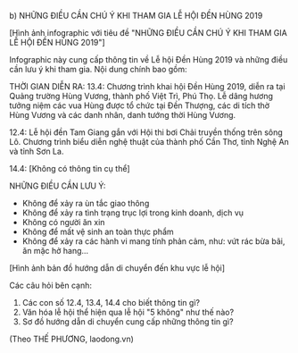 b) NHỮNG ĐIỀU CẦN CHÚ Ý KHI THAM GIA LỄ HỘI ĐỀN HÙNG 2019

[Hình ảnh infographic với tiêu đề "NHỮNG ĐIỀU CẦN CHÚ Ý KHI THAM GIA LỄ HỘI ĐỀN HÙNG 2019"]

Infographic này cung cấp thông tin về Lễ hội Đền Hùng 2019 và những điều cần lưu ý khi tham gia. Nội dung chính bao gồm:

THỜI GIAN DIỄN RA:
13.4: Chương trình khai hội Đền Hùng 2019, diễn ra tại Quảng trường Hùng Vương, thành phố Việt Trì, Phú Thọ. Lễ dâng hương tưởng niệm các vua Hùng được tổ chức tại Đền Thượng, các di tích thờ Hùng Vương và các danh nhân, danh tướng thời Hùng Vương.

12.4: Lễ hội đền Tam Giang gắn với Hội thi bơi Chải truyền thống trên sông Lô. Chương trình biểu diễn nghệ thuật của thành phố Cần Thơ, tỉnh Nghệ An và tỉnh Sơn La.

14.4: [Không có thông tin cụ thể]

NHỮNG ĐIỀU CẦN LƯU Ý:
- Không để xảy ra ùn tắc giao thông
- Không để xảy ra tình trạng trục lợi trong kinh doanh, dịch vụ
- Không có người ăn xin
- Không để mất vệ sinh an toàn thực phẩm
- Không để xảy ra các hành vi mang tính phản cảm, như: vứt rác bừa bãi, ăn mặc hở hang...

[Hình ảnh bản đồ hướng dẫn di chuyển đến khu vực lễ hội]

Các câu hỏi bên cạnh:
1. Các con số 12.4, 13.4, 14.4 cho biết thông tin gì?
2. Văn hóa lễ hội thể hiện qua lễ hội "5 không" như thế nào?
3. Sơ đồ hướng dẫn di chuyển cung cấp những thông tin gì?

(Theo THẾ PHƯƠNG, laodong.vn)